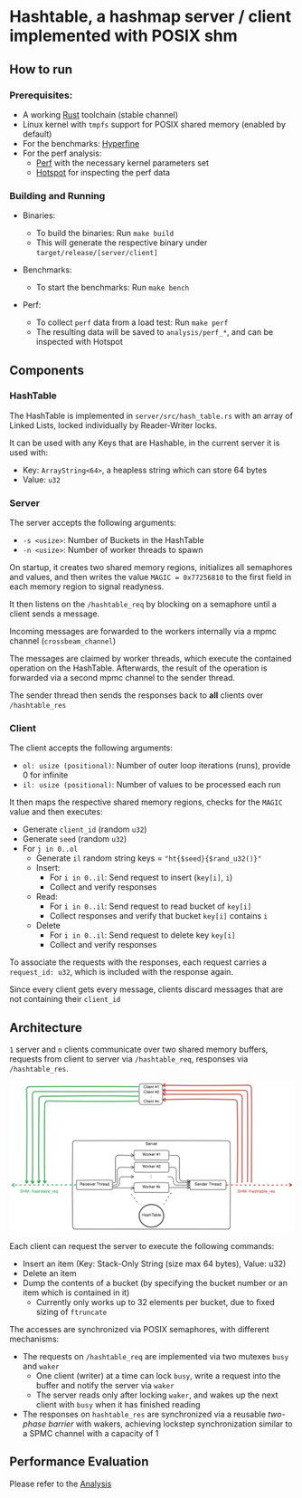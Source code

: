# Hashtable, a hashmap server / client implemented with POSIX shm
## How to run
### Prerequisites:
- A working [Rust](https://www.rust-lang.org/tools/install) toolchain (stable channel)
- Linux kernel with `tmpfs` support for POSIX shared memory (enabled by default)
- For the benchmarks: [Hyperfine](https://github.com/sharkdp/hyperfine)
- For the perf analysis:
  - [Perf](https://perfwiki.github.io/main/) with the necessary kernel parameters set
  - [Hotspot](https://github.com/KDAB/hotspot) for inspecting the perf data

### Building and Running
- Binaries:
  - To build the binaries: Run `make build`
  - This will generate the respective binary under `target/release/[server/client]`

- Benchmarks:
  - To start the benchmarks: Run `make bench`

- Perf:
  - To collect `perf` data from a load test: Run `make perf`
  - The resulting data will be saved to `analysis/perf_*`, and can be inspected with Hotspot

## Components
### HashTable
The HashTable is implemented in `server/src/hash_table.rs` with an array of Linked Lists,
locked individually by Reader-Writer locks.

It can be used with any Keys that are Hashable, in the current server it is used with:
- Key: `ArrayString<64>`, a heapless string which can store 64 bytes
- Value: `u32`

### Server
The server accepts the following arguments:
- `-s <usize>`: Number of Buckets in the HashTable
- `-n <usize>`: Number of worker threads to spawn

On startup, it creates two shared memory regions, initializes all semaphores and values,
and then writes the value `MAGIC = 0x77256810` to the first field in each memory region to signal readyness.

It then listens on the `/hashtable_req` by blocking on a semaphore until a client sends a message.

Incoming messages are forwarded to the workers internally via a mpmc channel (`crossbeam_channel`)

The messages are claimed by worker threads, which execute the contained operation on the HashTable.
Afterwards, the result of the operation is forwarded via a second mpmc channel to the sender thread.

The sender thread then sends the responses back to **all** clients over `/hashtable_res`

### Client
The client accepts the following arguments:
- `ol: usize (positional)`: Number of outer loop iterations (runs), provide 0 for infinite
- `il: usize (positional)`: Number of values to be processed each run

It then maps the respective shared memory regions, checks for the `MAGIC` value and then executes:
- Generate `client_id` (random `u32`)
- Generate `seed` (random `u32`)
- For `j in 0..ol`
  - Generate `il` random string keys = `"ht{$seed}{$rand_u32()}"`
  - Insert:
    - For `i in 0..il`: Send request to insert (`key[i]`, `i`)
    - Collect and verify responses
  - Read:
    - For `i in 0..il`: Send request to read bucket of `key[i]`
    - Collect responses and verify that bucket `key[i]` contains `i`
  - Delete
    - For `i in 0..il`: Send request to delete key `key[i]`
    - Collect and verify responses

To associate the requests with the responses, each request carries a `request_id: u32`,
which is included with the response again.

Since every client gets every message, clients discard messages that are not containing their `client_id`

## Architecture
`1` server and `n` clients communicate over two shared memory buffers, requests from client to server via `/hashtable_req`, responses via `/hashtable_res`.

![Architecture](analysis/architecture_v1.svg)

Each client can request the server to execute the following commands:
- Insert an item (Key: Stack-Only String (size max 64 bytes), Value: u32)
- Delete an item
- Dump the contents of a bucket (by specifying the bucket number or an item which is contained in it)
  - Currently only works up to 32 elements per bucket, due to fixed sizing of `ftruncate`

The accesses are synchronized via POSIX semaphores, with different mechanisms:
- The requests on `/hashtable_req` are implemented via two mutexes `busy` and `waker`
  - One client (writer) at a time can lock `busy`, write a request into the buffer and notify the server via `waker`
  - The server reads only after locking `waker`, and wakes up the next client with `busy` when it has finished reading
- The responses on `hashtable_res` are synchronized via a reusable *two-phase barrier* with wakers, achieving lockstep synchronization similar to a SPMC channel with a capacity of 1

## Performance Evaluation
Please refer to the [Analysis](analysis/ANALYSIS.md)
